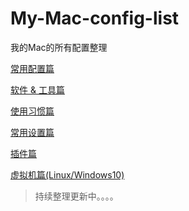 # My-Mac-config-list

我的Mac的所有配置整理

[常用配置篇](./config.md)

[软件 & 工具篇](./softwareAndTools.md)

[使用习惯篇](./macHabit.md)

[常用设置篇](./setup.md)

[插件篇](./plugin.md)

[虚拟机篇(Linux/Windows10)](./virtualMachine.md)

> 持续整理更新中。。。。